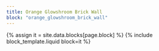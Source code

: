 ```yaml
---
title: Orange Glowshroom Brick Wall
block: "orange_glowshroom_brick_wall"
---
```


{% assign it = site.data.blocks[page.block] %}
{% include block_template.liquid block=it %}

